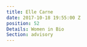 ```yaml
---
title: Elle Carne
date: 2017-10-18 19:55:00 Z
position: 52
Details: Women in Bio
Section: advisory
---
```


